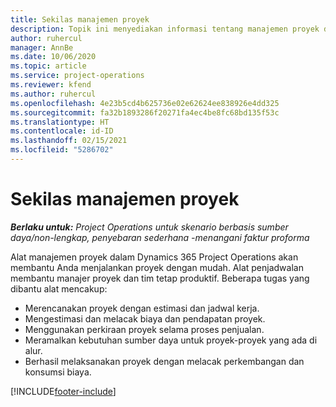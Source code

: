 ```yaml
---
title: Sekilas manajemen proyek
description: Topik ini menyediakan informasi tentang manajemen proyek di Dynamics 365 Project Operations.
author: ruhercul
manager: AnnBe
ms.date: 10/06/2020
ms.topic: article
ms.service: project-operations
ms.reviewer: kfend
ms.author: ruhercul
ms.openlocfilehash: 4e23b5cd4b625736e02e62624ee838926e4dd325
ms.sourcegitcommit: fa32b1893286f20271fa4ec4be8fc68bd135f53c
ms.translationtype: HT
ms.contentlocale: id-ID
ms.lasthandoff: 02/15/2021
ms.locfileid: "5286702"
---
```

# <a name="project-management-overview"></a>Sekilas manajemen proyek

_**Berlaku untuk:** Project Operations untuk skenario berbasis sumber daya/non-lengkap, penyebaran sederhana -menangani faktur proforma_

Alat manajemen proyek dalam Dynamics 365 Project Operations akan membantu Anda menjalankan proyek dengan mudah. Alat penjadwalan membantu manajer proyek dan tim tetap produktif. Beberapa tugas yang dibantu alat mencakup:

- Merencanakan proyek dengan estimasi dan jadwal kerja.
- Mengestimasi dan melacak biaya dan pendapatan proyek.
- Menggunakan perkiraan proyek selama proses penjualan.
- Meramalkan kebutuhan sumber daya untuk proyek-proyek yang ada di alur.
- Berhasil melaksanakan proyek dengan melacak perkembangan dan konsumsi biaya.


[!INCLUDE[footer-include](../includes/footer-banner.md)]